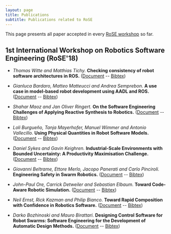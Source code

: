 ```yaml
---
layout: page
title: Publications
subtitle: Publications related to RoSE
---
```


This page presents all paper accepted in every [RoSE workshop](workshops) so far. 

## 1st International Workshop on Robotics Software Engineering (RoSE'18)

* _Thomas Witte and Matthias Tichy._ **Checking consistency of robot software architectures in ROS.** ([Document](./files/rose2018/papers/rose2018_1.pdf) -- [Bibtex](./files/rose2018/papers/rose2018_1.bib))

* _Gianluca Bardaro, Matteo Matteucci and Andrea Semprebon._ **A use case in model-based robot development using AADL and ROS.** ([Document](./files/rose2018/papers/rose2018_2.pdf) -- [Bibtex](./files/rose2018/papers/rose2018_2.bib))

* _Shahar Maoz and Jan Oliver Ringert._ **On the Software Engineering Challenges of Applying Reactive Synthesis to Robotics.** ([Document](./files/rose2018/papers/rose2018_3.pdf) -- [Bibtex](./files/rose2018/papers/rose2018_3.bib))

* _Loli Burgueño, Tanja Mayerhofer, Manuel Wimmer and Antonio Vallecillo._ **Using Physical Quantities in Robot Software Models.** ([Document](./files/rose2018/papers/rose2018_4.pdf) -- [Bibtex](./files/rose2018/papers/rose2018_4.bib))

* _Daniel Sykes and Gavin Keighren._ **Industrial-Scale Environments with Bounded Uncertainty: A Productivity Maximisation Challenge.** ([Document](./files/rose2018/papers/rose2018_5.pdf) -- [Bibtex](./files/rose2018/papers/rose2018_5.bib))

* _Giovanni Beltrame, Ettore Merlo, Jacopo Panerati and Carlo Pinciroli._ **Engineering Safety in Swarm Robotics.** ([Document](./files/rose2018/papers/rose2018_6.pdf) -- [Bibtex](./files/rose2018/papers/rose2018_6.bib))

* _John-Paul Ore, Carrick Detweiler and Sebastian Elbaum._ **Toward Code-Aware Robotic Simulation.** ([Document](./files/rose2018/papers/rose2018_7.pdf) -- [Bibtex](./files/rose2018/papers/rose2018_7.pdf))

* _Neil Ernst, Rick Kazman and Philip Bianco._ **Toward Rapid Composition with Confidence in Robotics Software.** ([Document](./files/rose2018/papers/rose2018_8.pdf) -- [Bibtex](./files/rose2018/papers/rose2018_8.bib))

* _Darko Bozhinoski and Mauro Birattari._ **Designing Control Software for Robot Swarms: Software Engineering for the Development of Automatic Design Methods.** ([Document](./files/rose2018/papers/rose2018_9.pdf) -- [Bibtex](./files/rose2018/papers/rose2018_9.bib))

